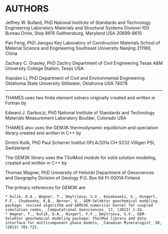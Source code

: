 # AUTHORS

Jeffrey W. Bullard, PhD
National Institute of Standards and Technology
Engineering Laboratory
Materials and Structural Systems Division
100 Bureau Drive, Stop 8615
Gaithersburg, Maryland USA  20899-8615

Pan Feng, PhD
Jiangsu Key Laboratory of Construction Materials
School of Material Science and Engineering
Southeast University
Nanjing 211189, China

Zachary C. Grasley, PhD
Zachry Department of Civil Engineering
Texas A&M University
College Station, Texas USA

Xiaodan Li, PhD
Department of Civil and Environmental Engineering
Oklahoma State University
Stillwater, Oklahoma USA  74078

-----------------------------------------------------------------------------

THAMES uses two finite element solvers originally created and written in
Fortran by

Edward J. Garboczi, PhD
National Institute of Standards and Technology
Materials Measurement Laboratory
Boulder, Colorado USA


THAMES also uses the GEM3K thermodynamic equilibrium and speciation
library created and written in C++ by

Dmitrii Kulik, PhD
Paul Scherrer Institut
OFLA/201a
CH-5232 Villigen PSI, Switzerland


The GEM3K library uses the TSolMod module for solid solution modeling, created
and written in C++ by

Thomas Wagner, PhD
University of Helsinki
Department of Geosciences and Geography
Division of Geology
P.O. Box 64
FI-00014 Finland

The primary references for GEM3K are

    * Kulik, D.A., Wagner, T., Dmytrieva, S.V., Kosakowski, G., Hingerl, F.F., Chudnenko, K.B., Berner, U., GEM-Selektor geochemical modeling package: revised algorithm and GEMS3K numerical kernel for coupled simulation codes, _Computational Geosciences_ 17, (2013) 1-24.
    * Wagner, T., Kulik, D.A., Hingerl, F.F., Dmytrieva, S.V., GEM-Selektor geochemical modeling package: TSolMod library and data interface for multicomponent phase models, _Canadian Mineralogist_ 50, (2012) 701-723.
